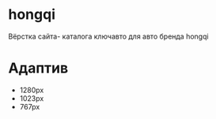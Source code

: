 # hongqi
 Вёрстка сайта- каталога ключавто для авто бренда hongqi

 # Адаптив

- 1280px
- 1023px
- 767px
